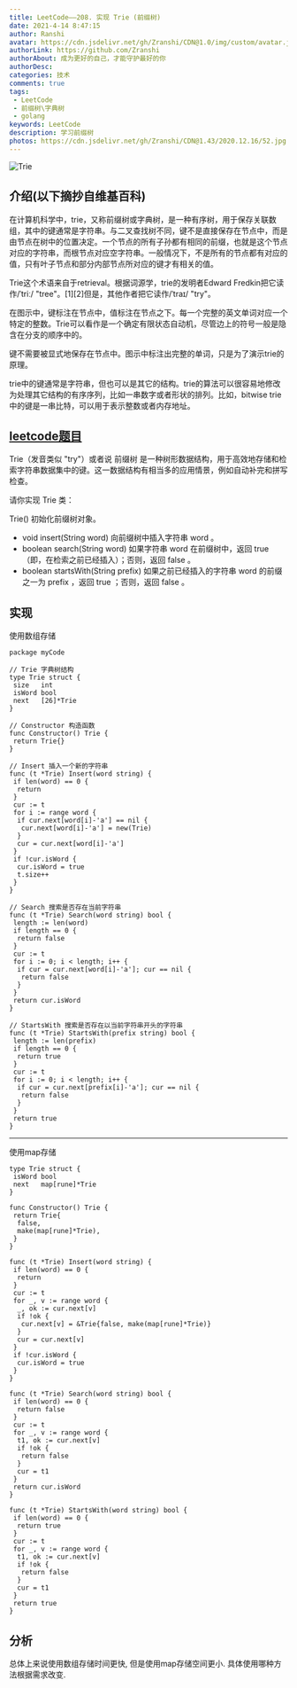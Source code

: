 ```yaml
---
title: LeetCode——208. 实现 Trie (前缀树)
date: 2021-4-14 8:47:15
author: Ranshi
avatar: https://cdn.jsdelivr.net/gh/Zranshi/CDN@1.0/img/custom/avatar.jpg
authorLink: https://github.com/Zranshi
authorAbout: 成为更好的自己，才能守护最好的你
authorDesc: 
categories: 技术
comments: true
tags: 
 - LeetCode
 - 前缀树\字典树
 - golang
keywords: LeetCode
description: 学习前缀树
photos: https://cdn.jsdelivr.net/gh/Zranshi/CDN@1.43/2020.12.16/52.jpg
---
```


![Trie](https://pic2.zhimg.com/80/v2-9d07fbd164fc0d737aabe428b4484bd1_720w.png)

## 介绍(以下摘抄自维基百科)

在计算机科学中，trie，又称前缀树或字典树，是一种有序树，用于保存关联数组，其中的键通常是字符串。与二叉查找树不同，键不是直接保存在节点中，而是由节点在树中的位置决定。一个节点的所有子孙都有相同的前缀，也就是这个节点对应的字符串，而根节点对应空字符串。一般情况下，不是所有的节点都有对应的值，只有叶子节点和部分内部节点所对应的键才有相关的值。

Trie这个术语来自于retrieval。根据词源学，trie的发明者Edward Fredkin把它读作/ˈtriː/ "tree"。[1][2]但是，其他作者把它读作/ˈtraɪ/ "try"。

在图示中，键标注在节点中，值标注在节点之下。每一个完整的英文单词对应一个特定的整数。Trie可以看作是一个确定有限状态自动机，尽管边上的符号一般是隐含在分支的顺序中的。

键不需要被显式地保存在节点中。图示中标注出完整的单词，只是为了演示trie的原理。

trie中的键通常是字符串，但也可以是其它的结构。trie的算法可以很容易地修改为处理其它结构的有序序列，比如一串数字或者形状的排列。比如，bitwise trie中的键是一串比特，可以用于表示整数或者内存地址。

## [leetcode题目](https://leetcode-cn.com/problems/implement-trie-prefix-tree/submissions/)

Trie（发音类似 "try"）或者说 前缀树 是一种树形数据结构，用于高效地存储和检索字符串数据集中的键。这一数据结构有相当多的应用情景，例如自动补完和拼写检查。

请你实现 Trie 类：

Trie() 初始化前缀树对象。

- void insert(String word) 向前缀树中插入字符串 word 。
- boolean search(String word) 如果字符串 word 在前缀树中，返回 true（即，在检索之前已经插入）；否则，返回 false 。
- boolean startsWith(String prefix) 如果之前已经插入的字符串 word 的前缀之一为 prefix ，返回 true ；否则，返回 false 。

## 实现

使用数组存储

```Golang
package myCode

// Trie 字典树结构
type Trie struct {
 size   int
 isWord bool
 next   [26]*Trie
}

// Constructor 构造函数
func Constructor() Trie {
 return Trie{}
}

// Insert 插入一个新的字符串
func (t *Trie) Insert(word string) {
 if len(word) == 0 {
  return
 }
 cur := t
 for i := range word {
  if cur.next[word[i]-'a'] == nil {
   cur.next[word[i]-'a'] = new(Trie)
  }
  cur = cur.next[word[i]-'a']
 }
 if !cur.isWord {
  cur.isWord = true
  t.size++
 }
}

// Search 搜索是否存在当前字符串
func (t *Trie) Search(word string) bool {
 length := len(word)
 if length == 0 {
  return false
 }
 cur := t
 for i := 0; i < length; i++ {
  if cur = cur.next[word[i]-'a']; cur == nil {
   return false
  }
 }
 return cur.isWord
}

// StartsWith 搜索是否存在以当前字符串开头的字符串
func (t *Trie) StartsWith(prefix string) bool {
 length := len(prefix)
 if length == 0 {
  return true
 }
 cur := t
 for i := 0; i < length; i++ {
  if cur = cur.next[prefix[i]-'a']; cur == nil {
   return false
  }
 }
 return true
}

```

-----

使用map存储

```Golang
type Trie struct {
 isWord bool
 next   map[rune]*Trie
}

func Constructor() Trie {
 return Trie{
  false,
  make(map[rune]*Trie),
 }
}

func (t *Trie) Insert(word string) {
 if len(word) == 0 {
  return
 }
 cur := t
 for _, v := range word {
  _, ok := cur.next[v]
  if !ok {
   cur.next[v] = &Trie{false, make(map[rune]*Trie)}
  }
  cur = cur.next[v]
 }
 if !cur.isWord {
  cur.isWord = true
 }
}

func (t *Trie) Search(word string) bool {
 if len(word) == 0 {
  return false
 }
 cur := t
 for _, v := range word {
  t1, ok := cur.next[v]
  if !ok {
   return false
  }
  cur = t1
 }
 return cur.isWord
}

func (t *Trie) StartsWith(word string) bool {
 if len(word) == 0 {
  return true
 }
 cur := t
 for _, v := range word {
  t1, ok := cur.next[v]
  if !ok {
   return false
  }
  cur = t1
 }
 return true
}

```

## 分析

总体上来说使用数组存储时间更快, 但是使用map存储空间更小. 具体使用哪种方法根据需求改变.
